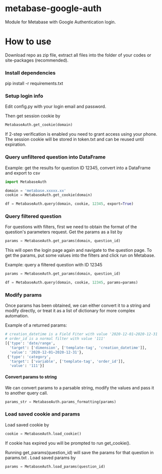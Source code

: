 # metabase-google-auth

Module for Metabase with Google Authentication login.

# How to use
Download repo as zip file, extract all files into the folder of your codes or site-packages (recommended).
### Install dependencies
pip install -r requirements.txt

### Setup login info
Edit config.py with your login email and password.

Then get session cookie by

```python
MetabaseAuth.get_cookie(domain)
```
If 2-step verification is enabled you need to grant access using your phone.
The session cookie will be stored in token.txt and can be reused until expiration.

### Query unfiltered question into DataFrame
Example: get the results for question ID 12345, convert into a DataFrame and export to csv
```python
import MetabaseAuth

domain = 'metabase.xxxxx.xx'
cookie = MetabaseAuth.get_cookie(domain)

df = MetabaseAuth.query(domain, cookie, 12345, export=True)
```

### Query filtered question
For questions with filters, first we need to obtain the format of the question's parameters request. Get the params as a list by
```python
params = MetabaseAuth.get_params(domain, question_id)
```
This will open the login page again and navigate to the question page. To get the params, put some values into the filters and click run on Metabase.

Example: query a filtered question with ID 12345
```python
params = MetabaseAuth.get_params(domain, question_id)

df = MetabaseAuth.query(domain, cookie, 12345, params=params)
```

### Modify params
Once params has been obtained, we can either convert it to a string and modify directly, or treat it as a list of dictionary for more complex automation.

Example of a returned params:
```python
# creation_datetime is a Field Fiter with value '2020-12-01~2020-12-31'
# order_id is a normal filter with value '111'
[{'type': 'date/range',
  'target': ['dimension', ['template-tag', 'creation_datetime']],
  'value': '2020-12-01~2020-12-31'},
 {'type': 'category',
  'target': ['variable', ['template-tag', 'order_id']],
  'value': '111'}]
```
#### Convert params to string
We can convert params to a parsable string, modify the values and pass it to another query call.
```python
params_str = MetabaseAuth.params_formatting(params)
```

### Load saved cookie and params
Load saved cookie by
```python
cookie = MetabaseAuth.load_cookie()
```
If cookie has expired you will be prompted to run get_cookie().


Running get_params(question_id) will save the params for that question in params.txt . Load saved params by
```python
params = MetabaseAuth.load_params(question_id)
```
